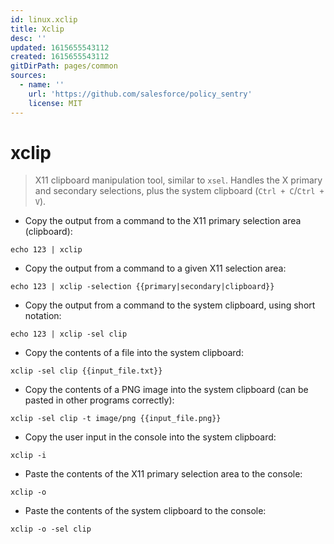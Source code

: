 ```yaml
---
id: linux.xclip
title: Xclip
desc: ''
updated: 1615655543112
created: 1615655543112
gitDirPath: pages/common
sources:
  - name: ''
    url: 'https://github.com/salesforce/policy_sentry'
    license: MIT
---
```

# xclip

> X11 clipboard manipulation tool, similar to `xsel`.
> Handles the X primary and secondary selections, plus the system clipboard (`Ctrl + C`/`Ctrl + V`).

- Copy the output from a command to the X11 primary selection area (clipboard):

`echo 123 | xclip`

- Copy the output from a command to a given X11 selection area:

`echo 123 | xclip -selection {{primary|secondary|clipboard}}`

- Copy the output from a command to the system clipboard, using short notation:

`echo 123 | xclip -sel clip`

- Copy the contents of a file into the system clipboard:

`xclip -sel clip {{input_file.txt}}`

- Copy the contents of a PNG image into the system clipboard (can be pasted in other programs correctly):

`xclip -sel clip -t image/png {{input_file.png}}`

- Copy the user input in the console into the system clipboard:

`xclip -i`

- Paste the contents of the X11 primary selection area to the console:

`xclip -o`

- Paste the contents of the system clipboard to the console:

`xclip -o -sel clip`

